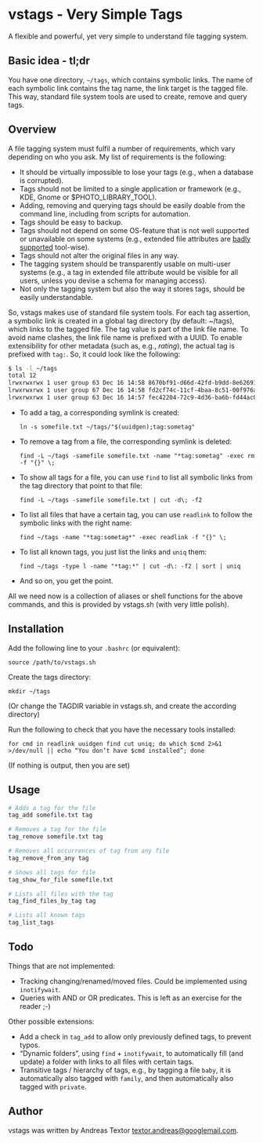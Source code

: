 vstags - Very Simple Tags
=========================

A flexible and powerful, yet very simple to understand file tagging system.

Basic idea - tl;dr
------------------

You have one directory, `~/tags`, which contains symbolic links. The name of each symbolic link contains the tag name, the link target is the tagged file.
This way, standard file system tools are used to create, remove and query tags.


Overview
--------

A file tagging system must fulfil a number of requirements, which vary depending on who you ask. My list of requirements is the following: 
* It should be virtually impossible to lose your tags (e.g., when a database is corrupted).
* Tags should not be limited to a single application or framework (e.g., KDE, Gnome or $PHOTO_LIBRARY_TOOL).
* Adding, removing and querying tags should be easily doable from the command line, including from scripts for automation.
* Tags should be easy to backup.
* Tags should not depend on some OS-feature that is not well supported or unavailable on some systems
(e.g., extended file attributes are [badly supported](http://www.lesbonscomptes.com/pages/extattrs.html) tool-wise).
* Tags should not alter the original files in any way.
* The tagging system should be transparently usable on multi-user systems (e.g., a tag in extended file attribute would be visible for all users, unless you devise a schema for managing access).
* Not only the tagging system but also the way it stores tags, should be easily understandable.

So, vstags makes use of standard file system tools.
For each tag assertion, a symbolic link is created in a global tag directory (by default: ~/tags), which links to the tagged file. The tag value is part of the link file name.
To avoid name clashes, the link file name is prefixed with a UUID. To enable extensibility for other metadata (such as, e.g., *rating*), the actual tag is prefixed with `tag:`. So, it could
look like the following:

```sh
$ ls -l ~/tags
total 12
lrwxrwxrwx 1 user group 63 Dec 16 14:58 8670bf91-d66d-42fd-b9dd-8e62691d7ebb;tag:family -> /home/user/photos/dscn001.jpg
lrwxrwxrwx 1 user group 67 Dec 16 14:58 fd2cf74c-11cf-4baa-8c51-00f976ab2260;tag:work -> /home/user/documents/important.doc
lrwxrwxrwx 1 user group 63 Dec 16 14:57 fec42204-72c9-4d36-ba6b-fd44ac0e5bc2;tag:work -> /home/user/documents/chart.xls
```

* To add a tag, a corresponding symlink is created:

	`ln -s somefile.txt ~/tags/"$(uuidgen);tag:sometag"`

* To remove a tag from a file, the corresponding symlink is deleted:

	`find -L ~/tags -samefile somefile.txt -name "*tag:sometag" -exec rm -f "{}" \;`

* To show all tags for a file, you can use `find` to list all symbolic links from the tag directory that point to that file:

	`find -L ~/tags -samefile somefile.txt | cut -d\; -f2`

* To list all files that have a certain tag, you can use `readlink` to follow the symbolic links with the right name:

	`find ~/tags -name "*tag:sometag*" -exec readlink -f "{}" \;`

* To list all known tags, you just list the links and `uniq` them:

	`find ~/tags -type l -name "*tag:*" | cut -d\: -f2 | sort | uniq`

* And so on, you get the point.

All we need now is a collection of aliases or shell functions for the above commands, and this is provided by vstags.sh (with very little polish).

Installation
------------

Add the following line to your `.bashrc` (or equivalent):

	source /path/to/vstags.sh

Create the tags directory:

	mkdir ~/tags

(Or change the TAGDIR variable in vstags.sh, and create the according directory)

Run the following to check that you have the necessary tools installed:

	for cmd in readlink uuidgen find cut uniq; do which $cmd 2>&1 >/dev/null || echo “You don’t have $cmd installed”; done

(If nothing is output, then you are set)

Usage
-----

```sh
# Adds a tag for the file
tag_add somefile.txt tag

# Removes a tag for the file
tag_remove somefile.txt tag

# Removes all occurrences of tag from any file
tag_remove_from_any tag

# Shows all tags for file
tag_show_for_file somefile.txt

# Lists all files with the tag
tag_find_files_by_tag tag

# Lists all known tags
tag_list_tags
```

Todo
----

Things that are not implemented:
* Tracking changing/renamed/moved files. Could be implemented using `inotifywait`.
* Queries with AND or OR predicates. This is left as an exercise for the reader ;-)

Other possible extensions:
* Add a check in `tag_add` to allow only previously defined tags, to prevent typos.
* “Dynamic folders”, using `find` + `inotifywait`, to automatically fill (and update) a folder with links to all files with certain tags.
* Transitive tags / hierarchy of tags, e.g., by tagging a file `baby`, it is automatically also tagged with `family`, and then automatically also tagged with `private`.

Author
------

vstags was written by Andreas Textor <textor.andreas@googlemail.com>.


